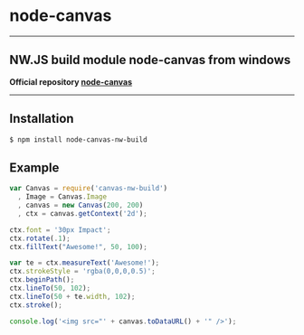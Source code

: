 # node-canvas

-----

## NW.JS build module node-canvas from windows

**Official repository [node-canvas](https://github.com/Automattic/node-canvas)**

-----

## Installation

```bash
$ npm install node-canvas-nw-build
```

## Example

```javascript
var Canvas = require('canvas-nw-build')
  , Image = Canvas.Image
  , canvas = new Canvas(200, 200)
  , ctx = canvas.getContext('2d');

ctx.font = '30px Impact';
ctx.rotate(.1);
ctx.fillText("Awesome!", 50, 100);

var te = ctx.measureText('Awesome!');
ctx.strokeStyle = 'rgba(0,0,0,0.5)';
ctx.beginPath();
ctx.lineTo(50, 102);
ctx.lineTo(50 + te.width, 102);
ctx.stroke();

console.log('<img src="' + canvas.toDataURL() + '" />');
```
